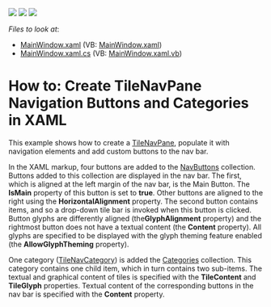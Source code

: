 <!-- default badges list -->
![](https://img.shields.io/endpoint?url=https://codecentral.devexpress.com/api/v1/VersionRange/128659440/21.1.5%2B)
[![](https://img.shields.io/badge/Open_in_DevExpress_Support_Center-FF7200?style=flat-square&logo=DevExpress&logoColor=white)](https://supportcenter.devexpress.com/ticket/details/T326312)
[![](https://img.shields.io/badge/📖_How_to_use_DevExpress_Examples-e9f6fc?style=flat-square)](https://docs.devexpress.com/GeneralInformation/403183)
<!-- default badges end -->
<!-- default file list -->
*Files to look at*:

* [MainWindow.xaml](./CS/WpfApplication303/MainWindow.xaml) (VB: [MainWindow.xaml](./VB/WpfApplication303/MainWindow.xaml))
* [MainWindow.xaml.cs](./CS/WpfApplication303/MainWindow.xaml.cs) (VB: [MainWindow.xaml.vb](./VB/WpfApplication303/MainWindow.xaml.vb))
<!-- default file list end -->
# How to: Create TileNavPane Navigation Buttons and Categories in XAML


<p>This example shows how to create a <a href="https://documentation.devexpress.com/WPF/clsDevExpressXpfNavigationTileNavPanetopic.aspx">TileNavPane</a>, populate it with navigation elements and add custom buttons to the nav bar.</p>
<p>In the XAML markup, four buttons are added to the <a href="https://documentation.devexpress.com/WPF/DevExpressXpfNavigationTileNavPane_NavButtonstopic.aspx">NavButtons</a> collection. Buttons added to this collection are displayed in the nav bar. The first, which is aligned at the left margin of the nav bar, is the Main Button. The <strong>IsMain</strong> property of this button is set to <strong>true</strong>. Other buttons are aligned to the right using the <strong>HorizontalAlignment</strong> property. The second button contains items, and so a drop-down tile bar is invoked when this button is clicked. Button glyphs are differently aligned (the<strong>GlyphAlignment</strong> property) and the rightmost button does not have a textual content (the <strong>Content</strong> property). All glyphs are specified to be displayed with the glyph theming feature enabled (the <strong>AllowGlyphTheming</strong> property).</p>
<p>One category (<a href="https://documentation.devexpress.com/WPF/clsDevExpressXpfNavigationTileNavCategorytopic.aspx">TileNavCategory</a>) is added the <a href="https://documentation.devexpress.com/WPF/DevExpressXpfNavigationTileNavPane_Categoriestopic.aspx">Categories</a> collection. This category contains one child item, which in turn contains two sub-items. The textual and graphical content of tiles is specified with the <strong>TileContent</strong> and <strong>TileGlyph</strong> properties. Textual content of the corresponding buttons in the nav bar is specified with the <strong>Content</strong> property.</p>

<br/>


